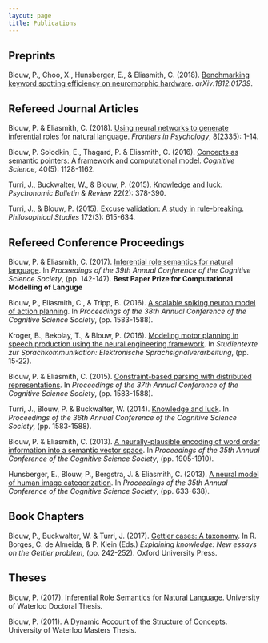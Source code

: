 ```yaml
---
layout: page
title: Publications
---
```


## Preprints

Blouw, P., Choo, X., Hunsberger, E., & Eliasmith, C. (2018). [Benchmarking keyword spotting efficiency on neuromorphic hardware](https://arxiv.org/abs/1812.01739). *arXiv:1812.01739*.

## Refereed Journal Articles

Blouw, P. & Eliasmith, C. (2018). [Using neural networks to generate inferential roles for natural language](https://pblouw.github.io/files/frontiers2018.pdf). *Frontiers in Psychology*, 8(2335): 1-14.

Blouw, P. Solodkin, E., Thagard, P. & Eliasmith, C. (2016). [Concepts as semantic pointers: A framework and computational model](https://pblouw.github.io/files/cogscijournal2016.pdf). *Cognitive Science*, 40(5): 1128-1162.

Turri, J., Buckwalter, W., & Blouw, P. (2015). [Knowledge and luck](https://pblouw.github.io/files/Knowledge_Luck.pdf). *Psychonomic Bulletin & Review* 22(2): 378-390.

Turri, J., & Blouw, P. (2015). [Excuse validation: A study in rule-breaking](https://pblouw.github.io/files/philstudies2015.pdf). *Philosophical Studies* 172(3): 615-634.


## Refereed Conference Proceedings

Blouw, P. & Eliasmith, C. (2017). [Inferential role semantics for natural language](https://pblouw.github.io/files/cogsci2017.pdf). In *Proceedings of the 39th Annual Conference of the Cognitive Science Society*, (pp. 142-147). **Best Paper Prize for Computational Modelling of Languge**

Blouw, P., Eliasmith, C., & Tripp, B. (2016). [A scalable spiking neuron model of action planning](https://pblouw.github.io/files/cogsci2016.pdf). In *Proceedings of the 38th Annual Conference of the Cognitive Science Society*, (pp. 1583-1588).

Kroger, B., Bekolay, T., & Blouw, P. (2016). [Modeling motor planning in speech production using the neural engineering framework](https://pblouw.github.io/files/speech2016.pdf). In *Studientexte zur Sprachkommunikation: Elektronische Sprachsignalverarbeitung*, (pp. 15-22).

Blouw, P. & Eliasmith, C. (2015). [Constraint-based parsing with distributed representations](https://pblouw.github.io/files/cogsci2015.pdf). In *Proceedings of the 37th Annual Conference of the Cognitive Science Society*, (pp. 1583-1588).

Turri, J., Blouw, P. & Buckwalter, W. (2014). [Knowledge and luck](https://pblouw.github.io/files/cogsci2014.pdf). In *Proceedings of the 36th Annual Conference of the Cognitive Science Society*, (pp. 1583-1588).

Blouw, P. & Eliasmith, C. (2013). [A neurally-plausible encoding of word order information into a semantic vector space](https://pblouw.github.io/files/cogsci2013a.pdf). In *Proceedings of the 35th Annual Conference of the Cognitive Science Society*, (pp. 1905-1910).

Hunsberger, E., Blouw, P., Bergstra, J. & Eliasmith, C. (2013). [A neural model of human image categorization](https://pblouw.github.io/files/cogsci2013b.pdf). In *Proceedings of the 35th Annual Conference of the Cognitive Science Society*, (pp. 633-638).


## Book Chapters

Blouw, P., Buckwalter, W. & Turri, J. (2017). [Gettier cases: A taxonomy](https://pblouw.github.io/files/Gettier_Cases_A_Taxonomy.pdf). In R. Borges, C. de Almeida, & P. Klein (Eds.) *Explaining knowledge: New essays on the Gettier problem*, (pp. 242-252). Oxford University Press.


## Theses

Blouw, P. (2017). [Inferential Role Semantics for Natural Language](https://uwspace.uwaterloo.ca/handle/10012/12170). University of Waterloo Doctoral Thesis.

Blouw, P. (2011). [A Dynamic Account of the Structure of Concepts](https://uwspace.uwaterloo.ca/handle/10012/6225). University of Waterloo Masters Thesis.
